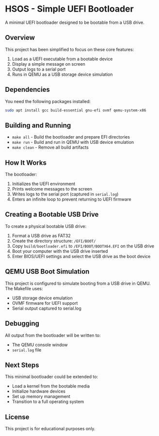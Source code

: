 # HSOS - Simple UEFI Bootloader

A minimal UEFI bootloader designed to be bootable from a USB drive.

## Overview

This project has been simplified to focus on these core features:
1. Load as a UEFI executable from a bootable device
2. Display a simple message on screen
3. Output logs to a serial port
4. Runs in QEMU as a USB storage device simulation

## Dependencies

You need the following packages installed:

```bash
sudo apt install gcc build-essential gnu-efi ovmf qemu-system-x86
```

## Building and Running

- `make all` - Build the bootloader and prepare EFI directories
- `make run` - Build and run in QEMU with USB device emulation
- `make clean` - Remove all build artifacts

## How It Works

The bootloader:
1. Initializes the UEFI environment
2. Prints welcome messages to the screen
3. Writes logs to the serial port (captured in `serial.log`)
4. Enters an infinite loop to prevent returning to UEFI firmware

## Creating a Bootable USB Drive

To create a physical bootable USB drive:

1. Format a USB drive as FAT32
2. Create the directory structure: `/EFI/BOOT/`
3. Copy `build/bootloader.efi` to `/EFI/BOOT/BOOTX64.EFI` on the USB drive
4. Boot your computer with the USB drive inserted
5. Enter BIOS/UEFI settings and select the USB drive as the boot device

## QEMU USB Boot Simulation

This project is configured to simulate booting from a USB drive in QEMU. The Makefile uses:
- USB storage device emulation
- OVMF firmware for UEFI support
- Serial output captured to serial.log

## Debugging

All output from the bootloader will be written to:
- The QEMU console window
- `serial.log` file

## Next Steps

This minimal bootloader could be extended to:
- Load a kernel from the bootable media
- Initialize hardware devices
- Set up memory management
- Transition to a full operating system

## License

This project is for educational purposes only.